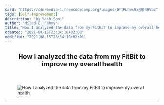 ```yaml
---
card: "https://cdn-media-1.freecodecamp.org/images/0*tFLhws9xNR64HVbz"
tags: [Self Improvement]
description: "by Yash Soni"
author: "Milad E. Fahmy"
title: "How I analyzed the data from my FitBit to improve my overall health"
created: "2021-08-15T23:34:16+02:00"
modified: "2021-08-15T23:34:16+02:00"
---
```

<div class="site-wrapper">
<main id="site-main" class="site-main outer">
<div class="inner">
<article class="post-full post tag-self-improvement tag-programming tag-data-science tag-productivity tag-tech ">
<header class="post-full-header">
<h1 class="post-full-title">How I analyzed the data from my FitBit to improve my overall health</h1>
</header>
<figure class="post-full-image">
<picture>
<source media="(max-width: 700px)" sizes="1px" srcset="data:image/gif;base64,R0lGODlhAQABAIAAAAAAAP///yH5BAEAAAAALAAAAAABAAEAAAIBRAA7 1w">
<source media="(min-width: 701px)" sizes="(max-width: 800px) 400px,
(max-width: 1170px) 700px,
1400px" srcset="https://cdn-media-1.freecodecamp.org/images/0*tFLhws9xNR64HVbz 300w,
https://cdn-media-1.freecodecamp.org/images/0*tFLhws9xNR64HVbz 600w,
https://cdn-media-1.freecodecamp.org/images/0*tFLhws9xNR64HVbz 1000w,
https://cdn-media-1.freecodecamp.org/images/0*tFLhws9xNR64HVbz 2000w">
<img onerror="this.style.display='none'" src="https://cdn-media-1.freecodecamp.org/images/0*tFLhws9xNR64HVbz" alt="How I analyzed the data from my FitBit to improve my overall health">
</picture>
</figure>
<section class="post-full-content">
<div class="post-content medium-migrated-article">
</div>
<hr>
</section>
</article>
</div>
</main>
</div>
<!-- Google Tag Manager (noscript) -->
<!-- End Google Tag Manager (noscript) -->
